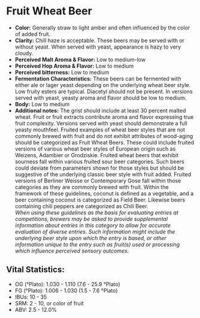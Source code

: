 # Fruit Wheat Beer

- **Color:** Generally straw to light amber and often influenced by the color of added fruit.
- **Clarity:** Chill haze is acceptable. These beers may be served with or without yeast. When served with yeast, appearance is hazy to very cloudy.
- **Perceived Malt Aroma & Flavor:** Low to medium-low
- **Perceived Hop Aroma & Flavor:** Low to medium
- **Perceived bitterness:** Low to medium
- **Fermentation Characteristics:** These beers can be fermented with either ale or lager yeast depending on the underlying wheat beer style. Low fruity esters are typical. Diacetyl should not be present. In versions served with yeast, yeasty aroma and flavor should be low to medium.
- **Body:** Low to medium
- **Additional notes:** The grist should include at least 30 percent malted wheat. Fruit or fruit extracts contribute aroma and flavor expressing true fruit complexity. Versions served with yeast should demonstrate a full yeasty mouthfeel. Fruited examples of wheat beer styles that are not commonly brewed with fruit and do not exhibit attributes of wood-aging should be categorized as Fruit Wheat Beers. These could include fruited versions of various wheat beer styles of European origin such as Weizens, Adambier or Grodziskie. Fruited wheat beers that exhibit sourness fall within various fruited sour beer categories. Such beers could deviate from parameters shown for those styles but should be suggestive of the underlying classic beer style with fruit added. Fruited versions of Berliner Weisse or Contemporary Gose fall within those categories as they are commonly brewed with fruit. Within the framework of these guidelines, coconut is defined as a vegetable, and a beer containing coconut is categorized as Field Beer. Likewise beers containing chili peppers are categorized as Chili Beer.<br/>
_When using these guidelines as the basis for evaluating entries at competitions, brewers may be asked to provide supplemental information about entries in this category to allow for accurate evaluation of diverse entries. Such information might include the underlying beer style upon which the entry is based, or other information unique to the entry such as fruit(s) used or processing which influence perceived sensory outcomes._

## Vital Statistics:

- OG (°Plato): 1.030 - 1.110 (7.6 - 25.9 °Plato)
- FG (°Plato): 1.006 - 1.030 (1.5 - 7.6 °Plato)
- IBUs: 10 - 35
- SRM: 2 - 10, or color of fruit 
- ABV: 2.5 - 12.0%
